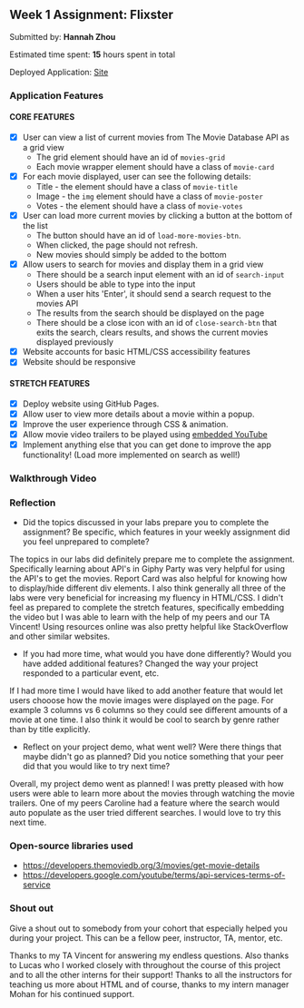 ## Week 1 Assignment: Flixster

Submitted by: **Hannah Zhou**

Estimated time spent: **15** hours spent in total

Deployed Application: [Site](https://hannahgz.github.io/flixster_starter/)

### Application Features

#### CORE FEATURES

- [x] User can view a list of current movies from The Movie Database API as a grid view
  - The grid element should have an id of `movies-grid`
  - Each movie wrapper element should have a class of `movie-card`
- [x] For each movie displayed, user can see the following details:
  - Title - the element should have a class of `movie-title`
  - Image - the `img` element should have a class of `movie-poster`
  - Votes - the element should have a class of `movie-votes`
- [x] User can load more current movies by clicking a button at the bottom of the list
  - The button should have an id of `load-more-movies-btn`.
  - When clicked, the page should not refresh.
  - New movies should simply be added to the bottom
- [x] Allow users to search for movies and display them in a grid view
  - There should be a search input element with an id of `search-input`
  - Users should be able to type into the input
  - When a user hits 'Enter', it should send a search request to the movies API
  - The results from the search should be displayed on the page
  - There should be a close icon with an id of `close-search-btn` that exits the search, clears results, and shows the current movies displayed previously
- [x] Website accounts for basic HTML/CSS accessibility features
- [x] Website should be responsive

#### STRETCH FEATURES

- [x] Deploy website using GitHub Pages. 
- [x] Allow user to view more details about a movie within a popup.
- [x] Improve the user experience through CSS & animation.
- [x] Allow movie video trailers to be played using [embedded YouTube](https://support.google.com/youtube/answer/171780?hl=en)
- [x] Implement anything else that you can get done to improve the app functionality! (Load more implemented on search as well!)

### Walkthrough Video


### Reflection

* Did the topics discussed in your labs prepare you to complete the assignment? Be specific, which features in your weekly assignment did you feel unprepared to complete?

The topics in our labs did definitely prepare me to complete the assignment. Specifically learning about API's in Giphy Party was very helpful for using the API's to get the movies. Report Card was also helpful for knowing how to display/hide different div elements. I also think generally all three of the labs were very beneficial for increasing my fluency in HTML/CSS. I didn't feel as prepared to complete the stretch features, specifically embedding the video but I was able to learn with the help of my peers and our TA Vincent! Using resources online was also pretty helpful like StackOverflow and other similar websites.

* If you had more time, what would you have done differently? Would you have added additional features? Changed the way your project responded to a particular event, etc.
  
If I had more time I would have liked to add another feature that would let users chooose how the movie images were displayed on the page. For example 3 columns vs 6 columns so they could see different amounts of a movie at one time. I also think it would be cool to search by genre rather than by title explicitly.

* Reflect on your project demo, what went well? Were there things that maybe didn't go as planned? Did you notice something that your peer did that you would like to try next time?

Overall, my project demo went as planned! I was pretty pleased with how users were able to learn more about the movies through watching the movie trailers. One of my peers Caroline had a feature where the search would auto populate as the user tried different searches. I would love to try this next time.


### Open-source libraries used

- https://developers.themoviedb.org/3/movies/get-movie-details 
- https://developers.google.com/youtube/terms/api-services-terms-of-service

### Shout out

Give a shout out to somebody from your cohort that especially helped you during your project. This can be a fellow peer, instructor, TA, mentor, etc.

Thanks to my TA Vincent for answering my endless questions. Also thanks to Lucas who I worked closely with throughout the course of this project and to all the other interns for their support! Thanks to all the instructors for teaching us more about HTML and of course, thanks to my intern manager Mohan for his continued support.
